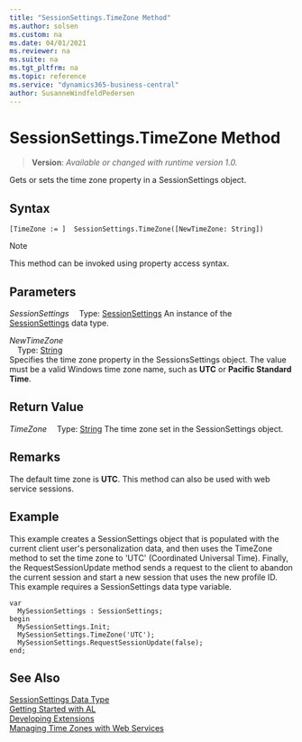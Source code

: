 ```yaml
---
title: "SessionSettings.TimeZone Method"
ms.author: solsen
ms.custom: na
ms.date: 04/01/2021
ms.reviewer: na
ms.suite: na
ms.tgt_pltfrm: na
ms.topic: reference
ms.service: "dynamics365-business-central"
author: SusanneWindfeldPedersen
---
```

[//]: # (START>DO_NOT_EDIT)
[//]: # (IMPORTANT:Do not edit any of the content between here and the END>DO_NOT_EDIT.)
[//]: # (Any modifications should be made in the .xml files in the ModernDev repo.)
# SessionSettings.TimeZone Method
> **Version**: _Available or changed with runtime version 1.0._

Gets or sets the time zone property in a SessionSettings object.


## Syntax
```
[TimeZone := ]  SessionSettings.TimeZone([NewTimeZone: String])
```
> [!NOTE]
> This method can be invoked using property access syntax.
## Parameters
*SessionSettings*
&emsp;Type: [SessionSettings](sessionsettings-data-type.md)
An instance of the [SessionSettings](sessionsettings-data-type.md) data type.

*NewTimeZone*  
&emsp;Type: [String](../string/string-data-type.md)  
Specifies the time zone property in the SessionsSettings object. The value must be a valid Windows time zone name, such as **UTC** or **Pacific Standard Time**.  


## Return Value
*TimeZone*
&emsp;Type: [String](../string/string-data-type.md)
The time zone set in the SessionSettings object.
      


[//]: # (IMPORTANT: END>DO_NOT_EDIT)

## Remarks

The default time zone is **UTC**. This method can also be used with web service sessions.

## Example

This example creates a SessionSettings object that is populated with the current client user's personalization data, and then uses the TimeZone method to set the time zone to 'UTC' (Coordinated Universal Time). Finally, the RequestSessionUpdate method sends a request to the client to abandon the current session and start a new session that uses the new profile ID. This example requires a SessionSettings data type variable.

```al
var
  MySessionSettings : SessionSettings;
begin
  MySessionSettings.Init;
  MySessionSettings.TimeZone('UTC');
  MySessionSettings.RequestSessionUpdate(false);
end;  
```  


## See Also

[SessionSettings Data Type](sessionsettings-data-type.md)  
[Getting Started with AL](../../devenv-get-started.md)  
[Developing Extensions](../../devenv-dev-overview.md)  
[Managing Time Zones with Web Services](../../../webservices/Managing-Time-Zones-with-Web-Services.md)  
